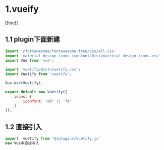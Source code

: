 

# 1.vueify

[[toc]]

## 1.1 plugin下面新建

```js
import '@fortawesome/fontawesome-free/css/all.css'
import 'material-design-icons-iconfont/dist/material-design-icons.css'
import Vue from 'vue';
 
import 'vuetify/dist/vuetify.css';
import Vuetify from 'vuetify';

Vue.use(Vuetify);

export default new Vuetify({
    icons: {
        iconfont: 'md' || 'fa'
    }
});

```



## 1.2 直接引入



```js
import  vuetify from '@/plugins/vuetify.js'
new Vue中直接写入
```





